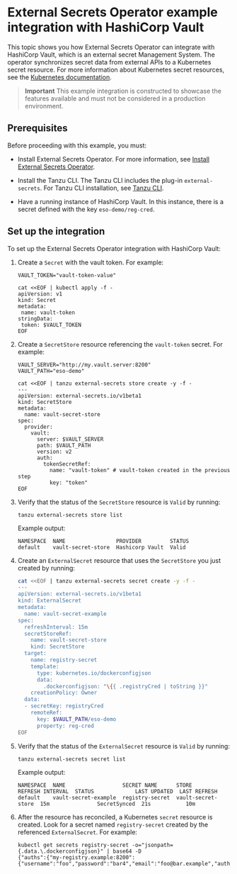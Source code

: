 # External Secrets Operator example integration with HashiCorp Vault

This topic shows you how External Secrets Operator can integrate with HashiCorp Vault, which is an external
secret Management System. The operator synchronizes secret data from external APIs to a Kubernetes
secret resource. For more information about Kubernetes secret resources, see the
[Kubernetes documentation](https://kubernetes.io/docs/concepts/configuration/secret).

> **Important** This example integration is constructed to showcase the features
> available and must not be considered in a production environment.

## <a id='eso-vault-prereqs'></a> Prerequisites

Before proceeding with this example, you must:

- Install External Secrets Operator. For more information, see
  [Install External Secrets Operator](install-external-secrets-operator.hbs.md).

- Install the Tanzu CLI. The Tanzu CLI includes the plug-in `external-secrets`.
  For Tanzu CLI installation, see [Tanzu CLI](../install-tanzu-cli.hbs.md).

- Have a running instance of HashiCorp Vault. In this instance, there is a secret defined with
  the key `eso-demo/reg-cred`.

## <a id='eso-vault-setup'></a> Set up the integration

To set up the External Secrets Operator integration with HashiCorp Vault:

1. Create a `Secret` with the vault token. For example:

   ```console
   VAULT_TOKEN="vault-token-value"

   cat <<EOF | kubectl apply -f -
   apiVersion: v1
   kind: Secret
   metadata:
    name: vault-token
   stringData:
    token: $VAULT_TOKEN
   EOF
   ```

1. Create a `SecretStore` resource referencing the `vault-token` secret. For example:

   ```console
   VAULT_SERVER="http://my.vault.server:8200"
   VAULT_PATH="eso-demo"

   cat <<EOF | tanzu external-secrets store create -y -f -
   ---
   apiVersion: external-secrets.io/v1beta1
   kind: SecretStore
   metadata:
     name: vault-secret-store
   spec:
     provider:
       vault:
         server: $VAULT_SERVER
         path: $VAULT_PATH
         version: v2
         auth:
           tokenSecretRef:
             name: "vault-token" # vault-token created in the previous step
             key: "token"
   EOF
   ```

1. Verify that the status of the `SecretStore` resource is `Valid` by running:

   ```console
   tanzu external-secrets store list
   ```

   Example output:

   ```console
   NAMESPACE  NAME                PROVIDER         STATUS
   default    vault-secret-store  Hashicorp Vault  Valid
   ```

1. Create an `ExternalSecret` resource that uses the `SecretStore` you just created by running:

   ```sh
   cat <<EOF | tanzu external-secrets secret create -y -f -
   ---
   apiVersion: external-secrets.io/v1beta1
   kind: ExternalSecret
   metadata:
     name: vault-secret-example
   spec:
     refreshInterval: 15m
     secretStoreRef:
       name: vault-secret-store
       kind: SecretStore
     target:
       name: registry-secret
       template:
         type: kubernetes.io/dockerconfigjson
         data:
           .dockerconfigjson: "\{{ .registryCred | toString }}"
       creationPolicy: Owner
     data:
     - secretKey: registryCred
       remoteRef:
         key: $VAULT_PATH/eso-demo
         property: reg-cred
   EOF
   ```

1. Verify that the status of the `ExternalSecret` resource is `Valid` by running:

   ```console
   tanzu external-secrets secret list
   ```

   Example output:

   ```console
   NAMESPACE  NAME                  SECRET NAME      STORE               REFRESH INTERVAL  STATUS             LAST UPDATED  LAST REFRESH
   default    vault-secret-example  registry-secret  vault-secret-store  15m               SecretSynced  21s           10m
   ```

1. After the resource has reconciled, a Kubernetes `secret` resource is created.
   Look for a secret named `registry-secret` created by the referenced `ExternalSecret`. For example:

   ```console
   kubectl get secrets registry-secret -o="jsonpath={.data.\.dockerconfigjson}" | base64 -D
   {"auths":{"my-registry.example:8200":{"username":"foo","password":"bar4","email":"foo@bar.example","auth":"Zm9vOmJhcjQ="}}}
   ```
